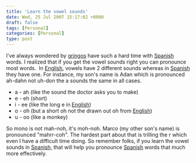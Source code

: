 ```yaml
---
title: 'Learn the vowel sounds'
date: Wed, 25 Jul 2007 15:17:02 +0000
draft: false
tags: [Personal]
categories: [Personal]
type: post
---
```


I've always wondered by [gringos](http://en.wikipedia.org/wiki/Gringo) have such a hard time with [Spanish](http://en.wikipedia.org/wiki/Spanish_language) words. I realized that if you get the vowel sounds right you can pronounce most words.  In [English](http://en.wikipedia.org/wiki/English_language), vowels have 2 different sounds whereas in [Spanish](http://en.wikipedia.org/wiki/Spanish_language) they have one. For instance, my son's name is Adan which is pronounced ah-dahn not uh-don the a sounds the same in all cases.

*   a - ah (like the sound the doctor asks you to make)
*   e - eh (short)
*   i - ee (like the long e in [English](http://en.wikipedia.org/wiki/English_language))
*   o - oh (but a short oh not the drawn out oh from [English](http://en.wikipedia.org/wiki/English_language))
*   u - oo (like a monkey)

So mono is not mah-noh, it's moh-noh. Marco (my other son's name) is pronounced "mahrr-coh". The hardest part about that is trilling the r which even I have a difficult time doing. So remember folks, if you learn the vowel sounds in [Spanish,](http://en.wikipedia.org/wiki/Spanish_language) that will help you pronounce [Spanish](http://en.wikipedia.org/wiki/Spanish_language) words that much more effectively.